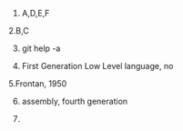 1. A,D,E,F

2.B,C

3. git help -a

4. First Generation Low Level language, no

5.Frontan, 1950

6. assembly, fourth generation

7.



